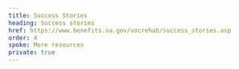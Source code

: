 ```yaml
---
title: Success Stories
heading: Success stories
href: https://www.benefits.va.gov/vocrehab/success_stories.asp
order: 4
spoke: More resources
private: true
---
```

